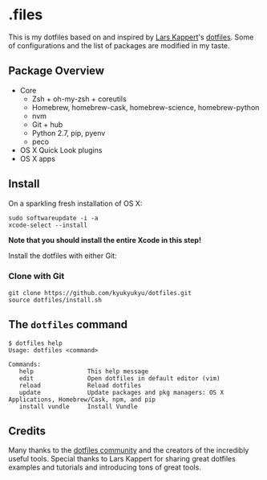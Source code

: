 # .files

This is my dotfiles based on and inspired by [Lars Kappert](https://webpro.nl/)'s
[dotfiles](https://github.com/webpro/dotfiles). Some of configurations and
the list of packages are modified in my taste.

## Package Overview

* Core
    * Zsh + oh-my-zsh + coreutils
    * Homebrew, homebrew-cask, homebrew-science, homebrew-python
    * nvm
    * Git + hub
    * Python 2.7, pip, pyenv
    * peco
* OS X Quick Look plugins
* OS X apps

## Install

On a sparkling fresh installation of OS X:

    sudo softwareupdate -i -a
    xcode-select --install

**Note that you should install the entire Xcode in this step!**

Install the dotfiles with either Git:

### Clone with Git

    git clone https://github.com/kyukyukyu/dotfiles.git
    source dotfiles/install.sh

## The `dotfiles` command

    $ dotfiles help
    Usage: dotfiles <command>

    Commands:
       help               This help message
       edit               Open dotfiles in default editor (vim)
       reload             Reload dotfiles
       update             Update packages and pkg managers: OS X Applications, Homebrew/Cask, npm, and pip
       install vundle     Install Vundle

## Credits

Many thanks to the [dotfiles community](http://dotfiles.github.io/) and the
creators of the incredibly useful tools. Special thanks to Lars Kappert for
sharing great dotfiles examples and tutorials and introducing tons of great
tools.
